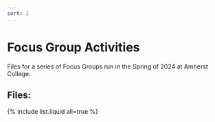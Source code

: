 ```yaml
---
sort: 2
---
```


# Focus Group Activities

Files for a series of Focus Groups run in the Spring of 2024 at Amherst College.

## Files:
{% include list.liquid all=true %}